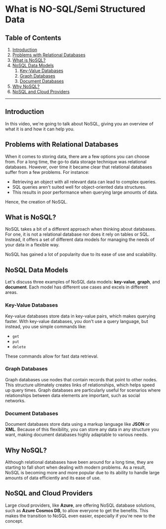 # What is NO-SQL/Semi Structured Data

## Table of Contents
1. [Introduction](#introduction)
2. [Problems with Relational Databases](#problems-with-relational-databases)
3. [What is NoSQL?](#what-is-nosql)
4. [NoSQL Data Models](#nosql-data-models)
    1. [Key-Value Databases](#key-value-databases)
    2. [Graph Databases](#graph-databases)
    3. [Document Databases](#document-databases)
5. [Why NoSQL?](#why-nosql)
6. [NoSQL and Cloud Providers](#nosql-and-cloud-providers)

---

## Introduction

In this video, we're going to talk about NoSQL, giving you an overview of what it is and how it can help you.

## Problems with Relational Databases

When it comes to storing data, there are a few options you can choose from. For a long time, the go-to data storage technique was relational databases. However, over time it became clear that relational databases suffer from a few problems. For instance:

- Retrieving an object with all relevant data can lead to complex queries.
- SQL queries aren't suited well for object-oriented data structures.
- This results in poor performance when querying large amounts of data.

Hence, the creation of NoSQL.

## What is NoSQL?

NoSQL takes a bit of a different approach when thinking about databases. For one, it is not a relational database nor does it rely on tables or SQL. Instead, it offers a set of different data models for managing the needs of your data in a flexible way.

NoSQL has gained a lot of popularity due to its ease of use and scalability.

## NoSQL Data Models

Let's discuss three examples of NoSQL data models: **key-value**, **graph**, and **document**. Each model has different use cases and excels in different areas.

### Key-Value Databases

Key-value databases store data in key-value pairs, which makes querying faster. With key-value databases, you don't use a query language, but instead, you use simple commands like:

- `get`
- `put`
- `delete`

These commands allow for fast data retrieval.

### Graph Databases

Graph databases use nodes that contain records that point to other nodes. This structure ultimately creates links of relationships, which helps speed up query times. Graph databases are particularly useful for scenarios where relationships between data elements are important, such as social networks.

### Document Databases

Document databases store data using a markup language like **JSON** or **XML**. Because of this flexibility, you can store any data in any structure you want, making document databases highly adaptable to various needs.

## Why NoSQL?

Although relational databases have been around for a long time, they are starting to fall short when dealing with modern problems. As a result, NoSQL is becoming more and more popular due to its ability to handle large amounts of data efficiently and its ease of use.

## NoSQL and Cloud Providers

Large cloud providers, like **Azure**, are offering NoSQL database solutions, such as **Azure Cosmos DB**, to allow everyone to get the benefits. This makes the transition to NoSQL even easier, especially if you're new to the concept.
